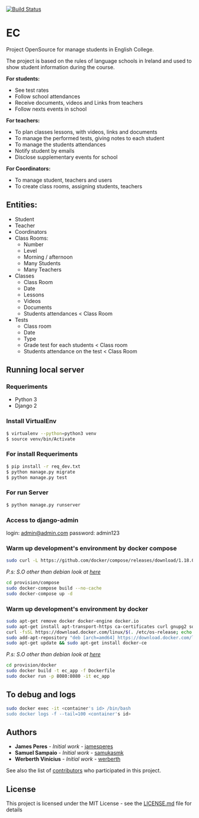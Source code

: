 [![Build Status](https://travis-ci.org/jamesperes/EC.svg?branch=master)](https://travis-ci.org/jamesperes/EC)

# EC
Project OpenSource for manage students in English College.

The project is based on the rules of language schools in Ireland and used to show student information during the course.

**For students:**
- See test rates
- Follow school attendances
- Receive documents, videos and Links from teachers
- Follow nexts events in school

**For teachers:**
- To plan classes lessons, with videos, links and documents
- To manage the performed tests, giving notes to each student
- To manage the students attendances
- Notify student by emails
- Disclose supplementary events for school

**For Coordinators:**
- To manage student, teachers and users
- To create class rooms, assigning students, teachers

## Entities:

- Student
- Teacher
- Coordinators
- Class Rooms:
  - Number
  - Level
  - Morning / afternoon
  - Many Students
  - Many Teachers
- Classes
  - Class Room
  - Date
  - Lessons
  - Videos
  - Documents
  - Students attendances < Class Room
- Tests
  - Class room
  - Date
  - Type
  - Grade test for each students < Class room
  - Students attendance on the test < Class Room

## Running local server

### Requeriments

   - Python 3
   - Django 2

### Install VirtualEnv

```sh
$ virtualenv --python=python3 venv
$ source venv/bin/Activate
```

### For install Requeriments

```sh
$ pip install -r req_dev.txt
$ python manage.py migrate
$ python manage.py test
```


### For run Server
```sh
$ python manage.py runserver
```

### Access to django-admin

login: admin@admin.com
password: admin123


### Warm up development's environment by docker compose
```sh
sudo curl -L https://github.com/docker/compose/releases/download/1.18.0/docker-compose-`uname -s`-`uname -m` -o /usr/local/bin/docker-compose
```
*P.s: S.O other than debian look at [here](https://docs.docker.com/compose/install/)*

```sh
cd provision/compose
sudo docker-compose build --no-cache
sudo docker-compose up -d
```

### Warm up development's environment by docker
```sh
sudo apt-get remove docker docker-engine docker.io
sudo apt-get install apt-transport-https ca-certificates curl gnupg2 software-properties-common
curl -fsSL https://download.docker.com/linux/$(. /etc/os-release; echo "$ID")/gpg | sudo apt-key add -
sudo add-apt-repository "deb [arch=amd64] https://download.docker.com/linux/$(. /etc/os-release; echo "$ID") $(lsb_release -cs) stable"
sudo apt-get update && sudo apt-get install docker-ce
```
*P.s: S.O other than debian look at [here](https://docs.docker.com/engine/installation/)*
```sh
cd provision/docker
sudo docker build -t ec_app -f Dockerfile
sudo docker run -p 8080:8080 -it ec_app
```

## To debug and logs
```sh
sudo docker exec -it <container's id> /bin/bash
sudo docker logs -f --tail=100 <container's id>
```



## Authors

* **James Peres** - *Initial work* - [jamesperes](https://github.com/jamesperes)
* **Samuel Sampaio** - *Initial work* - [samukasmk](https://github.com/samukasmk)
* **Werberth Vinícius** - *Initial work* - [werberth](https://github.com/werberth)

See also the list of [contributors](https://github.com/jamesperes/EC/graphs/contributors) who participated in this project.

## License

This project is licensed under the MIT License - see the [LICENSE.md](LICENSE.md) file for details
